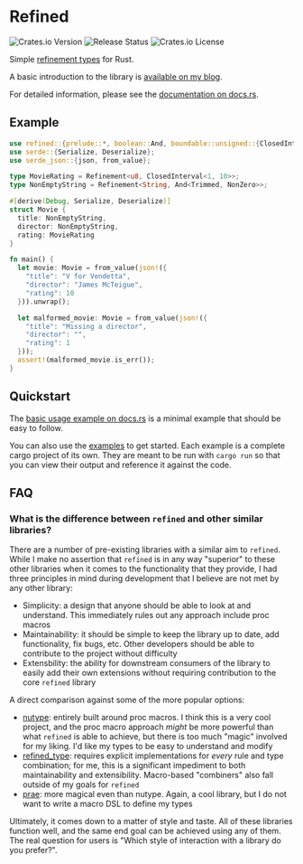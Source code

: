 # Refined

![Crates.io Version](https://img.shields.io/crates/v/refined)
![Release Status](https://img.shields.io/github/actions/workflow/status/jkaye2012/refined/publish.yml)
![Crates.io License](https://img.shields.io/crates/l/refined)

Simple [refinement types](https://en.wikipedia.org/wiki/Refinement_type) for Rust.

A basic introduction to the library is
[available on my blog](https://jordankaye.dev/posts/refined/).

For detailed information, please see the
[documentation on docs.rs](https://docs.rs/refined/latest/refined).

## Example

```rust
use refined::{prelude::*, boolean::And, boundable::unsigned::{ClosedInterval, NonZero}, string::Trimmed};
use serde::{Serialize, Deserialize};
use serde_json::{json, from_value};

type MovieRating = Refinement<u8, ClosedInterval<1, 10>>;
type NonEmptyString = Refinement<String, And<Trimmed, NonZero>>;

#[derive(Debug, Serialize, Deserialize)]
struct Movie {
  title: NonEmptyString,
  director: NonEmptyString,
  rating: MovieRating
}

fn main() {
  let movie: Movie = from_value(json!({
    "title": "V for Vendetta",
    "director": "James McTeigue",
    "rating": 10
  })).unwrap();

  let malformed_movie: Movie = from_value(json!({
    "title": "Missing a director",
    "director": "",
    "rating": 1
  }));
  assert!(malformed_movie.is_err());
}
```

## Quickstart

The [basic usage example on docs.rs](https://docs.rs/refined/latest/refined/#basic-usage) is a
minimal example that should be easy to follow.

You can also use the [examples](https://github.com/jkaye2012/refined/tree/main/examples) to get
started. Each example is a complete cargo project of its own. They are meant to be run with
`cargo run` so that you can view their output and reference it against the code.

## FAQ

### What is the difference between `refined` and other similar libraries?

There are a number of pre-existing libraries with a similar aim to `refined`. While I make no
assertion that `refined` is in any way "superior" to these other libraries when it comes to the
functionality that they provide, I had three principles in mind during development that I believe
are not met by any other library:

- Simplicity: a design that anyone should be able to look at and understand. This immediately rules
  out any approach include proc macros
- Maintainability: it should be simple to keep the library up to date, add functionality, fix bugs,
  etc. Other developers should be able to contribute to the project without difficulty
- Extensbility: the ability for downstream consumers of the library to easily add their own
  extensions without requiring contribution to the core `refined` library

A direct comparison against some of the more popular options:

- [nutype](https://github.com/greyblake/nutype): entirely built around proc macros. I think this is
  a very cool project, and the proc macro approach _might_ be more powerful than what `refined` is
  able to achieve, but there is too much "magic" involved for my liking. I'd like my types to be
  easy to understand and modify
- [refined_type](https://github.com/tomoikey/refined_type): requires explicit implementations for
  _every_ rule and type combination; for me, this is a significant impediment to both
  maintainability and extensibility. Macro-based "combiners" also fall outside of my goals for
  `refined`
- [prae](https://github.com/teenjuna/prae): more magical even than nutype. Again, a cool library,
  but I do not want to write a macro DSL to define my types

Ultimately, it comes down to a matter of style and taste. All of these libraries function well, and
the same end goal can be achieved using any of them. The real question for users is "Which style of
interaction with a library do you prefer?".
